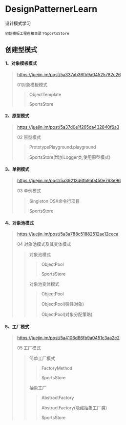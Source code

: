 # DesignPatternerLearn
设计模式学习

~~~
初始模板工程在根目录下SportsStore
~~~

## 创建型模式
#### 1、对象模板模式 
> <https://juejin.im/post/5a337ab36fb9a04525782c26>
> 
> 01对象模板模式
> 
> >  ObjectTemplate
> > 
> >  SportsStore

#### 2、原型模式
> <https://juejin.im/post/5a37d0e1f265da432840f6a3>
> 
> 02 原型模式
> 
> > PrototypePlayground.playground
> > 
> > SportsStore(增加Logger类,使用原型模式)

#### 3、单例模式
> <https://juejin.im/post/5a39213d6fb9a0450e763e96>
> 
> 03 单例模式
> 
> > Singleton OSX命令行项目
> > 
> > SportsStore

#### 4、对象池模式
> <https://juejin.im/post/5a3a788c51882512ae12ceca>
> 
> 04 对象池模式及其变体模式
> 
> >对象池模式
> >
> > > ObjectPool
> > > 
> > > SportsStore
> > 
> > 对象池变体模式
> > 
> > >ObjectPool
> > >
> > >ObjectPool(弹性对象)
> > >
> > >ObjectPool(对象分配策略)

#### 5、工厂模式

> <https://juejin.im/post/5a4106d86fb9a0451c3aa2e2>
> 
> 05 工厂模式
> 
> > 简单工厂模式
> > 
> > > FactoryMethod
> > > 
> > > SportsStore
> > 
> > 抽象工厂
> > >
> > >AbstractFactory
> > >
> > >AbstractFactory(隐藏抽象工厂类)
> > >
> > >SportsStore